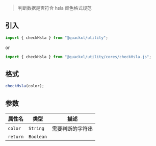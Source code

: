 > 判断数据是否符合 hsla 颜色格式规范

## 引入

```js
import { checkHsla } from "@quackxl/utility";
```
or
```js
import { checkHsla } from "@quackxl/utility/cores/checkHsla.js";
```

## 格式

```js
checkHsla(color);
```

## 参数

| 属性名   | 类型      | 描述             |
| -------- | --------- | ---------------- |
| `color`  | `String`  | 需要判断的字符串 |
| `return` | `Boolean` |                  |